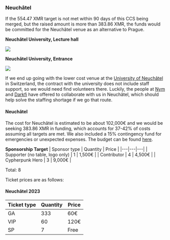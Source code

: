 
### Neuchâtel

If the 554.47 XMR target is not met within 90 days of this CCS being merged, but the raised amount is more than 383.86 XMR, the funds would be committed for the Neuchâtel venue as an alternative to Prague.

**Neuchâtel University, Lecture hall**

![](https://repo.getmonero.org/ajs/meta/-/raw/main/pics/neuchatel-1.jpg)

**Neuchâtel University, Entrance**

![](https://repo.getmonero.org/ajs/meta/-/raw/main/pics/neuchatel-2.jpeg)

If we end up going with the lower cost venue at the [University of Neuchâtel](https://www.unine.ch/batiments/home/prestations/location-de-laula-des-jeunes-riv.html) in Switzerland, the contract with the university does not include staff support, so we would need find volunteers there. Luckily, the people at [Nym](https://nymtech.net) and [Darkfi](https://dark.fi) have offered to collaborate with us in Neuchâtel, which should help solve the staffing shortage if we go that route.

#### Neuchâtel

The cost for Neuchâtel is estimated to be about 102,000€ and we would be seeking 383.86 XMR in funding, which accounts for 37-42% of costs assuming all targets are met. We also included a 15% contingency fund for emergencies or unexpected expenses. The budget can be found [here]( https://cryptpad.disroot.org/sheet/#/2/sheet/view/8VOY0kS0fOgYS6IbA2WQ0cvNnEiWfbfZ7dYEPKyBUbA/embed/). 

**Sponsorship Target**
| Sponsor type | Quantity | Price |
|---|---|---|
| Supporter (no table, logo only) | 1 | 1,500€ |
| Contributor | 4 | 4,500€ |
| Cypherpunk Hero | 3 | 9,000€ |

Total: 8

Ticket prices are as follows:

#### Neuchâtel 2023
| Ticket type | Quantity | Price |
|---|---|---|
| GA | 333 | 60€ |
| VIP | 60 | 120€ |
| SP | 7 | Free |
